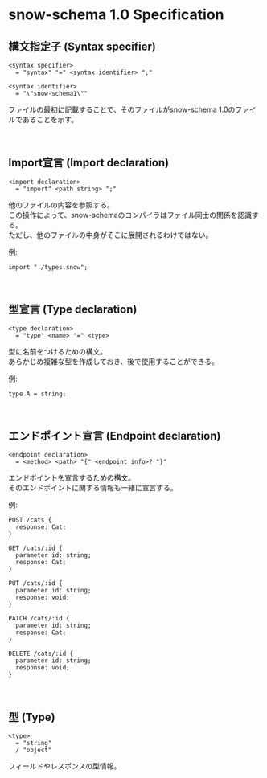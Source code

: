 # snow-schema 1.0 Specification

## 構文指定子 (Syntax specifier)
```abnf
<syntax specifier>
  = "syntax" "=" <syntax identifier> ";"

<syntax identifier>
  = "\"snow-schema1\""
```
ファイルの最初に記載することで、そのファイルがsnow-schema 1.0のファイルであることを示す。

<br />

## Import宣言 (Import declaration)
```abnf
<import declaration>
  = "import" <path string> ";"
```
他のファイルの内容を参照する。\
この操作によって、snow-schemaのコンパイラはファイル同士の関係を認識する。\
ただし、他のファイルの中身がそこに展開されるわけではない。

例:
```
import "./types.snow";
```

<br />

## 型宣言 (Type declaration)
```abnf
<type declaration>
  = "type" <name> "=" <type>
```
型に名前をつけるための構文。\
あらかじめ複雑な型を作成しておき、後で使用することができる。

例:
```
type A = string;
```

<br />

## エンドポイント宣言 (Endpoint declaration)
```abnf
<endpoint declaration>
  = <method> <path> "{" <endpoint info>? "}"
```
エンドポイントを宣言するための構文。\
そのエンドポイントに関する情報も一緒に宣言する。

例:
```
POST /cats {
  response: Cat;
}

GET /cats/:id {
  parameter id: string;
  response: Cat;
}

PUT /cats/:id {
  parameter id: string;
  response: void;
}

PATCH /cats/:id {
  parameter id: string;
  response: Cat;
}

DELETE /cats/:id {
  parameter id: string;
  response: void;
}
```

<br />

## 型 (Type)
```abnf
<type>
  = "string"
  / "object"
```
フィールドやレスポンスの型情報。

<br />
